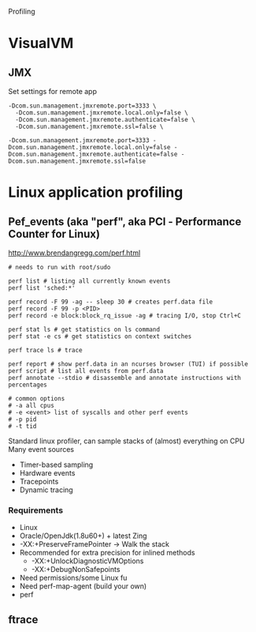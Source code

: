 Profiling

# VisualVM

## JMX

Set settings for remote app
```
-Dcom.sun.management.jmxremote.port=3333 \
  -Dcom.sun.management.jmxremote.local.only=false \
  -Dcom.sun.management.jmxremote.authenticate=false \
  -Dcom.sun.management.jmxremote.ssl=false \
```

```
-Dcom.sun.management.jmxremote.port=3333 -Dcom.sun.management.jmxremote.local.only=false -Dcom.sun.management.jmxremote.authenticate=false -Dcom.sun.management.jmxremote.ssl=false
```


# Linux application profiling

## Pef_events (aka "perf", aka PCl - Performance Counter for Linux) 
http://www.brendangregg.com/perf.html

```
# needs to run with root/sudo

perf list # listing all currently known events
perf list 'sched:*'

perf record -F 99 -ag -- sleep 30 # creates perf.data file
perf record -F 99 -p <PID>
perf record -e block:block_rq_issue -ag # tracing I/O, stop Ctrl+C

perf stat ls # get statistics on ls command
perf stat -e cs # get statistics on context switches

perf trace ls # trace 

perf report # show perf.data in an ncurses browser (TUI) if possible
perf script # list all events from perf.data
perf annotate --stdio # disassemble and annotate instructions with percentages

# common options
# -a all cpus
# -e <event> list of syscalls and other perf events
# -p pid
# -t tid
```


Standard linux profiler, can sample stacks of (almost) everything on CPU
Many event sources
* Timer-based sampling
* Hardware events
* Tracepoints
* Dynamic tracing


### Requirements

* Linux
* Oracle/OpenJdk(1.8u60+) + latest Zing
* -XX:+PreserveFramePointer -> Walk the stack
* Recommended for extra precision for inlined methods
	* -XX:+UnlockDiagnosticVMOptions
	* -XX:+DebugNonSafepoints
* Need permissions/some Linux fu 
* Need perf-map-agent (build your own)
* perf

## ftrace
